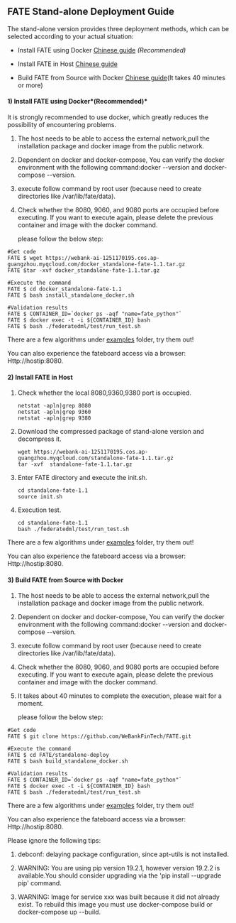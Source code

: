 ## ****FATE Stand-alone Deployment Guide****

The stand-alone version provides three deployment methods, which can be selected according to your actual situation:

- Install FATE using Docker [Chinese guide](./doc/Fate-V1.1单机版部署指南.md) *(Recommended)* 

- Install FATE  in Host [Chinese guide](./doc/Fate-V1.1单机版部署指南.md) 

- Build FATE from Source with Docker [Chinese guide](./doc/Fate-V1.1单机版部署指南.md)(It takes 40 minutes or more)

  

#### 1) Install FATE using Docker*(Recommended)* 

It is strongly recommended to use docker, which greatly reduces the possibility of encountering problems.

1. The host needs to be able to access the external network,pull the installation package and docker image from the public network.

2. Dependent on docker and docker-compose, You can verify the docker environment with the following command:docker --version and docker-compose --version.

3. execute follow command by root user (because need to create directories like /var/lib/fate/data).

4. Check whether the 8080, 9060, and 9080 ports are occupied before executing. If you want to execute again, please delete the previous container and image with the docker command.

   please follow the below step:


```
#Get code
FATE $ wget https://webank-ai-1251170195.cos.ap-guangzhou.myqcloud.com/docker_standalone-fate-1.1.tar.gz
FATE $tar -xvf docker_standalone-fate-1.1.tar.gz

#Execute the command
FATE $ cd docker_standalone-fate-1.1
FATE $ bash install_standalone_docker.sh

#Validation results
FATE $ CONTAINER_ID=`docker ps -aqf "name=fate_python"`
FATE $ docker exec -t -i ${CONTAINER_ID} bash
FATE $ bash ./federatedml/test/run_test.sh

```

There are a few algorithms under [examples](../federatedml-1.0-examples) folder, try them out!

You can also experience the fateboard access via a browser:
Http://hostip:8080.



#### 2) Install FATE  in Host

1. Check whether the local 8080,9360,9380 port is occupied.

   ```
   netstat -apln|grep 8080
   netstat -apln|grep 9360
   netstat -apln|grep 9380
   ```

2. Download the compressed package of stand-alone version and decompress it. 

   ```
   wget https://webank-ai-1251170195.cos.ap-guangzhou.myqcloud.com/standalone-fate-1.1.tar.gz
   tar -xvf  standalone-fate-1.1.tar.gz
   ```

3. Enter FATE directory and execute the init.sh.

   ```
   cd standalone-fate-1.1
   source init.sh
   ```

4. Execution test.

   ```
   cd standalone-fate-1.1
   bash ./federatedml/test/run_test.sh
   ```

There are a few algorithms under [examples](https://github.com/FederatedAI/FATE/tree/master/examples/federatedml-1.0-examples) folder, try them out!

You can also experience the fateboard access via a browser:
Http://hostip:8080.



#### 3) Build FATE from Source with Docker

1. The host needs to be able to access the external network,pull the installation package and docker image from the public network.

2. Dependent on docker and docker-compose, You can verify the docker environment with the following command:docker --version and docker-compose --version.

3. execute follow command by root user (because need to create directories like /var/lib/fate/data).

4. Check whether the 8080, 9060, and 9080 ports are occupied before executing. If you want to execute again, please delete the previous container and image with the docker command.

5. It takes about 40 minutes to complete the execution, please wait for a moment.

   please follow the below step:

```
#Get code
FATE $ git clone https://github.com/WeBankFinTech/FATE.git

#Execute the command
FATE $ cd FATE/standalone-deploy
FATE $ bash build_standalone_docker.sh

#Validation results
FATE $ CONTAINER_ID=`docker ps -aqf "name=fate_python"`
FATE $ docker exec -t -i ${CONTAINER_ID} bash
FATE $ bash ./federatedml/test/run_test.sh

```

There are a few algorithms under [examples](https://github.com/FederatedAI/FATE/tree/master/examples/federatedml-1.0-examples) folder, try them out!

You can also experience the fateboard access via a browser:
Http://hostip:8080.

Please ignore the following tips:

1. debconf: delaying package configuration, since apt-utils is not installed.

2. WARNING: You are using pip version 19.2.1, however version 19.2.2 is available.You should consider upgrading via the 'pip install --upgrade pip' command.

3. WARNING: Image for service xxx was built because it did not already exist. To rebuild this image you must use docker-compose build or docker-compose up --build.

     

